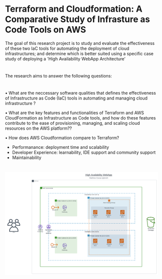 # Terraform and Cloudformation: A Comparative Study of Infrasture as Code Tools on AWS

The goal of this research project is to study and evaluate the effectiveness of these two IaC tools for automating the deployment of cloud infrastructures; and determine which is better suited using a specific case study of deploying a 'High Availability WebApp Architecture'
#
The research aims to answer the following questions:
#
• What are the neccessary software qualities that defines the effectiveness of Infrastructure as Code (IaC) tools in automating and managing cloud infrastructure ?

• What are the key features and functionalities of Terraform and AWS CloudFormation as Infrastructure as Code tools, and how do these features contribute to the ease of provisioning, managing, and scaling cloud resources on the AWS platform??

• How does AWS Cloudformation compare to Terraform?
  - Performanance: deployment time and scalability
  - Developer Experience: learnability, IDE support and community support
  - Maintainability 

#

![](images/IaC-ResearchProject.png)